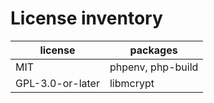 # License inventory

| license          | packages          |
| ---------------- | ----------------- |
| MIT              | phpenv, php-build |
| GPL-3.0-or-later | libmcrypt         |
